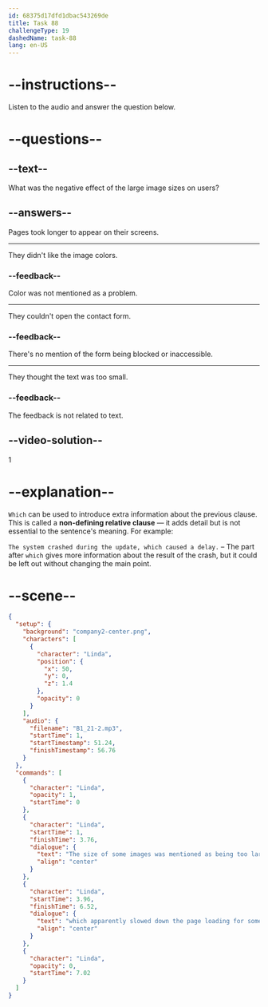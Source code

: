```yaml
---
id: 68375d17dfd1dbac543269de
title: Task 88
challengeType: 19
dashedName: task-88
lang: en-US
---
```


<!-- (Audio) Linda: The size of some images was mentioned as being too large, which apparently slowed down the page loading for some users. -->

# --instructions--

Listen to the audio and answer the question below.

# --questions--

## --text--

What was the negative effect of the large image sizes on users?

## --answers--

Pages took longer to appear on their screens.

---

They didn't like the image colors.

### --feedback--

Color was not mentioned as a problem.

---

They couldn't open the contact form.

### --feedback--

There's no mention of the form being blocked or inaccessible.

---

They thought the text was too small.

### --feedback--

The feedback is not related to text.

## --video-solution--

1

# --explanation--

`Which` can be used to introduce extra information about the previous clause. This is called a **non-defining relative clause** — it adds detail but is not essential to the sentence's meaning. For example:

`The system crashed during the update, which caused a delay.` – The part after `which` gives more information about the result of the crash, but it could be left out without changing the main point.

# --scene--

```json
{
  "setup": {
    "background": "company2-center.png",
    "characters": [
      {
        "character": "Linda",
        "position": {
          "x": 50,
          "y": 0,
          "z": 1.4
        },
        "opacity": 0
      }
    ],
    "audio": {
      "filename": "B1_21-2.mp3",
      "startTime": 1,
      "startTimestamp": 51.24,
      "finishTimestamp": 56.76
    }
  },
  "commands": [
    {
      "character": "Linda",
      "opacity": 1,
      "startTime": 0
    },
    {
      "character": "Linda",
      "startTime": 1,
      "finishTime": 3.76,
      "dialogue": {
        "text": "The size of some images was mentioned as being too large,",
        "align": "center"
      }
    },
    {
      "character": "Linda",
      "startTime": 3.96,
      "finishTime": 6.52,
      "dialogue": {
        "text": "which apparently slowed down the page loading for some users.",
        "align": "center"
      }
    },
    {
      "character": "Linda",
      "opacity": 0,
      "startTime": 7.02
    }
  ]
}
```
